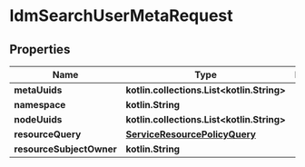 
# IdmSearchUserMetaRequest

## Properties
| Name | Type | Description | Notes |
| ------------ | ------------- | ------------- | ------------- |
| **metaUuids** | **kotlin.collections.List&lt;kotlin.String&gt;** |  |  [optional] |
| **namespace** | **kotlin.String** |  |  [optional] |
| **nodeUuids** | **kotlin.collections.List&lt;kotlin.String&gt;** |  |  [optional] |
| **resourceQuery** | [**ServiceResourcePolicyQuery**](ServiceResourcePolicyQuery.md) |  |  [optional] |
| **resourceSubjectOwner** | **kotlin.String** |  |  [optional] |



